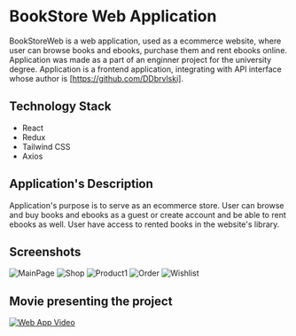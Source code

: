 # BookStore Web Application
BookStoreWeb is a web application, used as a ecommerce website, where user can browse books and ebooks, purchase them and rent ebooks online.
Application was made as a part of an enginner project for the university degree.
Application is a frontend application, integrating with API interface whose author is [https://github.com/DDbrvlski].

## Technology Stack
- React
- Redux
- Tailwind CSS
- Axios
  
## Application's Description
Application's purpose is to serve as an ecommerce store. User can browse and buy books and ebooks as a guest or create account and be able to rent ebooks as well. User have access to rented books in the website's library.

## Screenshots
![MainPage](https://github.com/kmilosia/BookStoreWeb/assets/122121974/44408023-ee66-4f22-a0fa-00a897cd2fae)
![Shop](https://github.com/kmilosia/BookStoreWeb/assets/122121974/c678cfd2-7dee-4738-bdc6-86403c4495d5)
![Product1](https://github.com/kmilosia/BookStoreWeb/assets/122121974/0b15f235-4499-43b7-9a0f-bf1e907c8826)
![Order](https://github.com/kmilosia/BookStoreWeb/assets/122121974/22f6a39d-3a77-4f75-84ef-df935f987118)
![Wishlist](https://github.com/kmilosia/BookStoreWeb/assets/122121974/ca6cbd6f-6b5d-41ea-bd3b-746971559bb3)


## Movie presenting the project
 [![Web App Video](http://i3.ytimg.com/vi/D9vPF8mLgGI/hqdefault.jpg)](https://youtu.be/D9vPF8mLgGI)








